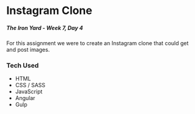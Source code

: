 # Instagram Clone

##### The Iron Yard - Week 7, Day 4

For this assignment we were to create an Instagram clone that could get and post images.


### Tech Used

- HTML
- CSS / SASS
- JavaScript
- Angular
- Gulp
